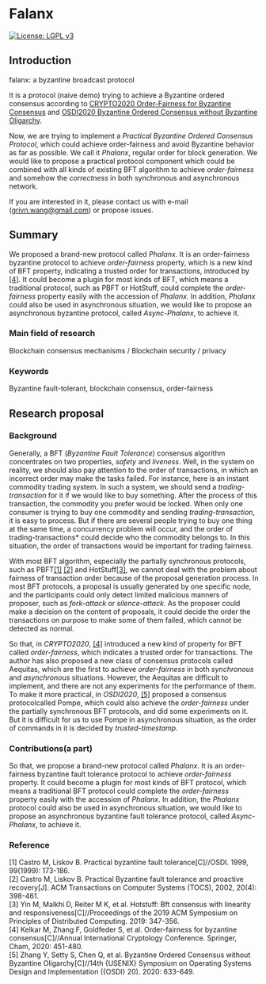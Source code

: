 # Falanx
[![License: LGPL v3](https://img.shields.io/badge/License-LGPL%20v3-pink.svg)](https://www.gnu.org/licenses/lgpl-3.0)
## Introduction
falanx: a byzantine broadcast protocol

It is a protocol (naive demo) trying to achieve a Byzantine ordered consensus according to 
[CRYPTO2020 Order-Fairness for Byzantine Consensus](https://eprint.iacr.org/2020/269.pdf) and [OSDI2020 Byzantine Ordered Consensus without Byzantine Oligarchy](https://eprint.iacr.org/2020/1300.pdf).

Now, we are trying to implement a *Practical Byzantine Ordered Consensus Protocol*, which could achieve order-fairness and avoid Byzantine behavior as far as possible. We call it *Phalanx*, regular order for block generation. We would like to propose a practical protocol component which could be combined with all kinds of existing BFT algorithm to achieve *order-fairness* and somehow the *correctness* in both synchronous and asynchronous network.

If you are interested in it, please contact us with e-mail (grivn.wang@gmail.com) or propose issues.

## Summary

 We proposed a brand-new protocol called *Phalanx*. It is an order-fairness byzantine protocol to achieve *order-fairness* property, which is a new kind of BFT property, indicating a trusted order for transactions, introduced by [[4]](#refer-anchor-4). It could become a plugin for most kinds of BFT, which means a traditional protocol, such as PBFT or HotStuff, could complete the *order-fairness* property easily with the accession of *Phalanx*. In addition, *Phalanx* could also be used in asynchronous situation, we would like to propose an asynchronous byzantine protocol, called *Async-Phalanx*, to achieve it.

### Main field of research

Blockchain consensus mechanisms / Blockchain security / privacy

### Keywords

Byzantine fault-tolerant, blockchain consensus, order-fairness

## Research proposal

### Background

Generally, a BFT (*Byzantine Fault Tolerance*) consensus algorithm concentrates on two properties, *safety* and *liveness*. Well, in the system on reality, we should also pay attention to the order of transactions, in which an incorrect order may make the tasks failed. For instance, here is an instant commodity trading system. In such a system, we should send a *trading-transaction* for it if we would like to buy something. After the process of this transaction, the commodity you prefer would be locked. When only one consumer is trying to buy one commodity and sending *trading-transaction*, it is easy to process.  But if there are several people trying to buy one thing at the same time, a concurrency problem will occur, and the order of trading-transactions* could decide who the commodity belongs to. In this situation, the order of transactions would be important for trading fairness.

With most BFT algorithm, especially the partially synchronous protocols, such as PBFT[[1]](#refer-anchor-1) [[2]](#refer-anchor-2) and HotStuff[[3]](#refer-anchor-3), we cannot deal with the problem about fairness of transaction order because of the proposal generation process. In most BFT protocols, a proposal is usually generated by one specific node, and the participants could only detect limited malicious manners of proposer, such as *fork-attack* or *silence-attack*. As the proposer could make a decision on the content of proposals, it could decide the order the transactions on purpose to make some of them failed, which cannot be detected as normal.

So that, in *CRYPTO2020*, [[4]](#refer-anchor-4) introduced a new kind of property for BFT called *order-fairness*, which indicates a trusted order for transactions. The author has also proposed a new class of consensus protocols called Aequitas, which are the first to achieve *order-fairness* in both *synchronous* and *asynchronous* situations.  However, the Aequitas are difficult to implement, and there are not any experiments for the performance of them. To make it more practical, in *OSDI2020*, [[5]](#refer-anchor-5) proposed a consensus protocolcalled Pompe, which could also achieve the *order-fairness* under the partially synchronous BFT protocols, and did some experiments on it. But it is difficult for us to use Pompe in asynchronous situation, as the order of commands in it is decided by *trusted-timestamp*.

### Contributions(a part)

So that, we propose a brand-new protocol called *Phalanx*. It is an order-fairness byzantine fault tolerance protocol to achieve *order-fairness* property. It could become a plugin for most kinds of BFT protocol, which means a traditional BFT protocol could complete the *order-fairness* property easily with the accession of *Phalanx*. In addition, the *Phalanx* protocol could also be used in asynchronous situation, we would like to propose an asynchronous byzantine fault tolerance protocol, called *Async-Phalanx*, to achieve it.

### Reference

<div id="refer-anchor-1"></div>
[1] Castro M, Liskov B. Practical byzantine fault tolerance[C]//OSDI. 1999, 99(1999): 173-186.

<div id="refer-anchor-2"></div>
[2] Castro M, Liskov B. Practical Byzantine fault tolerance and proactive recovery[J]. ACM Transactions on Computer Systems (TOCS), 2002, 20(4): 398-461.

<div id="refer-anchor-3"></div>
[3] Yin M, Malkhi D, Reiter M K, et al. Hotstuff: Bft consensus with linearity and responsiveness[C]//Proceedings of the 2019 ACM Symposium on Principles of Distributed Computing. 2019: 347-356.

<div id="refer-anchor-4"></div>
[4] Kelkar M, Zhang F, Goldfeder S, et al. Order-fairness for byzantine consensus[C]//Annual International Cryptology Conference. Springer, Cham, 2020: 451-480.

<div id="refer-anchor-5"></div>
[5] Zhang Y, Setty S, Chen Q, et al. Byzantine Ordered Consensus without Byzantine Oligarchy[C]//14th {USENIX} Symposium on Operating Systems Design and Implementation ({OSDI} 20). 2020: 633-649.
